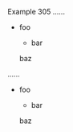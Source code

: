 Example 305
......

* foo
  * bar

  baz

......

<ul>
<li>
<p>foo</p>
<ul>
<li>bar</li>
</ul>
<p>baz</p>
</li>
</ul>

